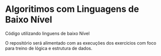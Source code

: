 # Algoritimos com Linguagens de Baixo Nível
Código utilizando linguens de baixo Nível

O repositório será alimentado com as execuções dos exercicios com foco para 
treino de lógica e estrutura de dados.

